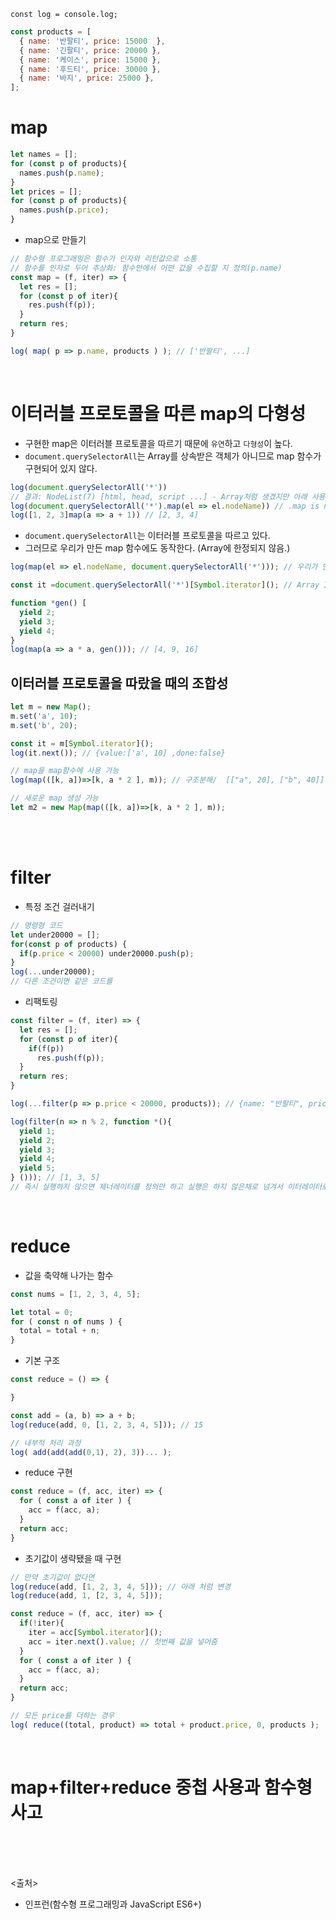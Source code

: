 `const log = console.log;`
```js
const products = [
  { name: '반팔티', price: 15000  },
  { name: '긴팔티', price: 20000 },
  { name: '케이스', price: 15000 },
  { name: '후드티', price: 30000 },
  { name: '바지', price: 25000 },
];
```

# map
```js
let names = [];
for (const p of products){
  names.push(p.name);
}
let prices = [];
for (const p of products){
  names.push(p.price);
}
```
- map으로 만들기
```js
// 함수형 프로그래밍은 함수가 인자와 리턴값으로 소통
// 함수를 인자로 두어 추상화: 함수안에서 어떤 값을 수집할 지 정의(p.name)
const map = (f, iter) => {
  let res = [];
  for (const p of iter){
    res.push(f(p));
  }
  return res;
}

log( map( p => p.name, products ) ); // ['반팔티', ...]
```

<br>

# 이터러블 프로토콜을 따른 map의 다형성
- 구현한 map은 이터러블 프로토콜을 따르기 때문에 `유연`하고 `다형성`이 높다.
- `document.querySelectorAll`는 Array를 상속받은 객체가 아니므로 map 함수가 구현되어 있지 않다.
```js
log(document.querySelectorAll('*'))
// 결과: NodeList(7) [html, head, script ...] - Array처럼 생겼지만 아래 사용 불가
log(document.querySelectorAll('*').map(el => el.nodeName)) // .map is not a function
log([1, 2, 3]map(a => a + 1)) // [2, 3, 4]
```

- `document.querySelectorAll`는 이터러블 프로토콜을 따르고 있다.
- 그러므로 우리가 만든 map 함수에도 동작한다. (Array에 한정되지 않음.)
```js
log(map(el => el.nodeName, document.querySelectorAll('*'))); // 우리가 만든 map 함수는 잘 동작한다.

const it =document.querySelectorAll('*')[Symbol.iterator](); // Array Iterator

function *gen() [
  yield 2;
  yield 3;
  yield 4;
}
log(map(a => a * a, gen())); // [4, 9, 16]
```

## 이터러블 프로토콜을 따랐을 때의 조합성
```js
let m = new Map();
m.set('a', 10);
m.set('b', 20);

const it = m[Symbol.iterator](); 
log(it.next()); // {value:['a', 10] ,done:false}

// map을 map함수에 사용 가능
log(map(([k, a])=>[k, a * 2 ], m)); // 구조분해/  [["a", 20], ["b", 40]]

// 새로운 map 생성 가능
let m2 = new Map(map(([k, a])=>[k, a * 2 ], m));
```

<br><br>

# filter
- 특정 조건 걸러내기
```js
// 명령형 코드
let under20000 = [];
for(const p of products) {
  if(p.price < 20000) under20000.push(p);
}
log(...under20000);
// 다른 조건이면 같은 코드를
```

- 리팩토링
```js
const filter = (f, iter) => {
  let res = [];
  for (const p of iter){
    if(f(p))
      res.push(f(p));
  }
  return res;
}

log(...filter(p => p.price < 20000, products)); // {name: "반팔티", price: 15000}, {name: "케이스", price: 15000}

log(filter(n => n % 2, function *(){
  yield 1;
  yield 2;
  yield 3;
  yield 4;
  yield 5;
} ())); // [1, 3, 5]
// 즉시 실행하지 않으면 제너레이터를 정의만 하고 실행은 하지 않은채로 넘겨서 이터레이터로 만들지 못함.
```

<br>

# reduce
- 값을 축약해 나가는 함수
```js
const nums = [1, 2, 3, 4, 5];

let total = 0;
for ( const n of nums ) {
  total = total + n;
}
```

- 기본 구조
```js
const reduce = () => {

}

const add = (a, b) => a + b;
log(reduce(add, 0, [1, 2, 3, 4, 5])); // 15

// 내부적 처리 과정
log( add(add(add(0,1), 2), 3))... );
```

- reduce 구현
```js
const reduce = (f, acc, iter) => {
  for ( const a of iter ) {
    acc = f(acc, a);
  }
  return acc;
}
```

- 초기값이 생략됐을 때 구현
```js
// 만약 초기값이 없다면
log(reduce(add, [1, 2, 3, 4, 5])); // 아래 처럼 변경
log(reduce(add, 1, [2, 3, 4, 5]));

const reduce = (f, acc, iter) => {
  if(!iter){
    iter = acc[Symbol.iterator]();
    acc = iter.next().value; // 첫번째 값을 넣어줌
  }
  for ( const a of iter ) {
    acc = f(acc, a);
  }
  return acc;
}

// 모든 price를 더하는 경우
log( reduce((total, product) => total + product.price, 0, products );
```

<br>

# map+filter+reduce 중첩 사용과 함수형 사고
```js

```


<br><br><br>
<출처>
- 인프런(함수형 프로그래밍과 JavaScript ES6+)
